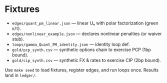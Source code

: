 # Fixtures

- `edges/quant_pm_linear.json` — linear Uₑ with polar factorization (green κ/τ).
- `edges/nonlinear_example.json` — declares nonlinear penalties (or waiver stub).
- `loops/gamma_Quant_PM_identity.json` — identity loop def.
- `gold/pcp_synth.csv` — synthetic options chain to exercise PCP (1bp bound).
- `gold/cip_synth.csv` — synthetic FX & rates to exercise CIP (2bp bound).

Use `make seed` to load fixtures, register edges, and run loops once. Results land in `ledger/`.
